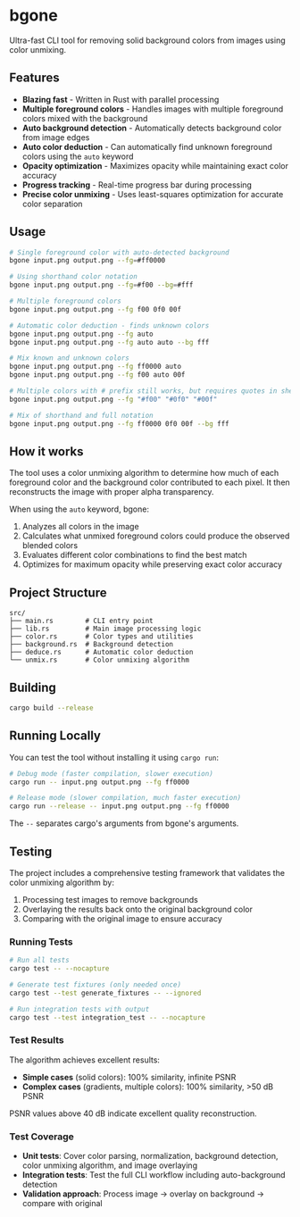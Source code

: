 # bgone

Ultra-fast CLI tool for removing solid background colors from images using color unmixing.

## Features

- **Blazing fast** - Written in Rust with parallel processing
- **Multiple foreground colors** - Handles images with multiple foreground colors mixed with the background
- **Auto background detection** - Automatically detects background color from image edges
- **Auto color deduction** - Can automatically find unknown foreground colors using the `auto` keyword
- **Opacity optimization** - Maximizes opacity while maintaining exact color accuracy
- **Progress tracking** - Real-time progress bar during processing
- **Precise color unmixing** - Uses least-squares optimization for accurate color separation

## Usage

```bash
# Single foreground color with auto-detected background
bgone input.png output.png --fg=#ff0000

# Using shorthand color notation
bgone input.png output.png --fg=#f00 --bg=#fff

# Multiple foreground colors
bgone input.png output.png --fg f00 0f0 00f

# Automatic color deduction - finds unknown colors
bgone input.png output.png --fg auto
bgone input.png output.png --fg auto auto --bg fff

# Mix known and unknown colors
bgone input.png output.png --fg ff0000 auto
bgone input.png output.png --fg f00 auto 00f

# Multiple colors with # prefix still works, but requires quotes in shell
bgone input.png output.png --fg "#f00" "#0f0" "#00f"

# Mix of shorthand and full notation
bgone input.png output.png --fg ff0000 0f0 00f --bg fff
```

## How it works

The tool uses a color unmixing algorithm to determine how much of each foreground color and the background color contributed to each pixel. It then reconstructs the image with proper alpha transparency.

When using the `auto` keyword, bgone:
1. Analyzes all colors in the image
2. Calculates what unmixed foreground colors could produce the observed blended colors
3. Evaluates different color combinations to find the best match
4. Optimizes for maximum opacity while preserving exact color accuracy

## Project Structure

```
src/
├── main.rs        # CLI entry point
├── lib.rs         # Main image processing logic
├── color.rs       # Color types and utilities
├── background.rs  # Background detection
├── deduce.rs      # Automatic color deduction
└── unmix.rs       # Color unmixing algorithm
```

## Building

```bash
cargo build --release
```

## Running Locally

You can test the tool without installing it using `cargo run`:

```bash
# Debug mode (faster compilation, slower execution)
cargo run -- input.png output.png --fg ff0000

# Release mode (slower compilation, much faster execution)
cargo run --release -- input.png output.png --fg ff0000
```

The `--` separates cargo's arguments from bgone's arguments.

## Testing

The project includes a comprehensive testing framework that validates the color unmixing algorithm by:

1. Processing test images to remove backgrounds
2. Overlaying the results back onto the original background color
3. Comparing with the original image to ensure accuracy

### Running Tests

```bash
# Run all tests
cargo test -- --nocapture

# Generate test fixtures (only needed once)
cargo test --test generate_fixtures -- --ignored

# Run integration tests with output
cargo test --test integration_test -- --nocapture
```

### Test Results

The algorithm achieves excellent results:

- **Simple cases** (solid colors): 100% similarity, infinite PSNR
- **Complex cases** (gradients, multiple colors): 100% similarity, >50 dB PSNR

PSNR values above 40 dB indicate excellent quality reconstruction.

### Test Coverage

- **Unit tests**: Cover color parsing, normalization, background detection, color unmixing algorithm, and image overlaying
- **Integration tests**: Test the full CLI workflow including auto-background detection
- **Validation approach**: Process image → overlay on background → compare with original
